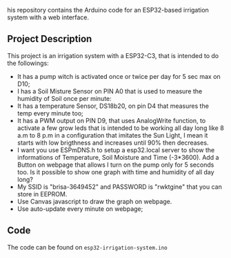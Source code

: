 his repository contains the Arduino code for an ESP32-based irrigation system with a web interface.

## Project Description

This project is an irrigation system with a ESP32-C3, that is intended to do the followings:
* It has a pump witch is activated once or twice per day for 5 sec max on D10;
* I has a Soil Misture Sensor on PIN A0 that is used to measure the humidity of Soil once per minute:
* It has a temperature Sensor, DS18b20, on pin D4 that measures the temp every minute too;
* It has a PWM output on PIN D9, that uses AnalogWrite function, to activate a few grow leds that is intended to be working all day long like 8 a.m to 8 p.m in a configuration that imitates the Sun Light, I mean it starts with low brigthness and increases until 90% then decreases.
* I want you use ESPmDNS.h to setup a esp32.local server to show the informations of Temperature, Soil Moisture and Time (-3*3600). Add a Button on webpage that allows I turn on the pump only for 5 seconds too. Is it possible to show one graph with time and humidity of all day long?
* My SSID is "brisa-3649452" and PASSWORD is "rwktgine" that you can store in EEPROM.
* Use Canvas javascript to draw the graph on webpage.
* Use auto-update every minute on webpage;

## Code
The code can be found on `esp32-irrigation-system.ino`
